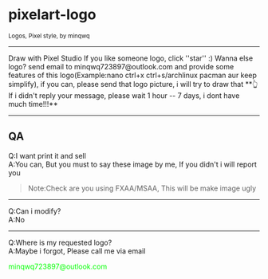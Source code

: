 # pixelart-logo
<p><small>Logos, Pixel style, by minqwq</small></p>
<hr />
Draw with Pixel Studio  
If you like someone logo, click ''star'' :)  
Wanna else logo? send email to minqwq723897@outlook.com and provide some features of this logo(Example:nano   ctrl+x   ctrl+s/archlinux   pacman   aur   keep simplify), if you can, please send that logo picture, i will try to draw that  
**👆If i didn't reply your message, please wait 1 hour -- 7 days, i dont have much time!!!**
<hr />
<h2>QA</h2>

Q:I want print it and sell<br />
A:You can, But you must to say these image by me, If you didn't i will report you<br />
> Note:Check are you using FXAA/MSAA, This will be make image ugly
<hr />
Q:Can i modify?<br />
A:No
<hr />
Q:Where is my requested logo?<br />
A:Maybe i forgot, Please call me via email
<p><font color="#00FF00">minqwq723897@outlook.com</font></p>
